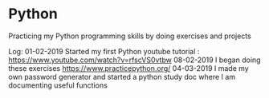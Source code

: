 # Python
Practicing my Python programming skills by doing exercises and projects

Log:
01-02-2019 Started my first Python youtube tutorial : https://www.youtube.com/watch?v=rfscVS0vtbw
08-02-2019 I began doing these exercises https://www.practicepython.org/
04-03-2019 I made my own password generator and started a python study doc where I am documenting useful functions
